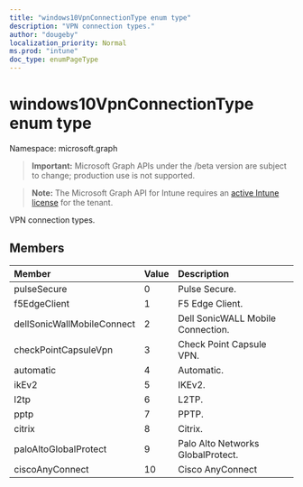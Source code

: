```yaml
---
title: "windows10VpnConnectionType enum type"
description: "VPN connection types."
author: "dougeby"
localization_priority: Normal
ms.prod: "intune"
doc_type: enumPageType
---
```


# windows10VpnConnectionType enum type

Namespace: microsoft.graph

> **Important:** Microsoft Graph APIs under the /beta version are subject to change; production use is not supported.

> **Note:** The Microsoft Graph API for Intune requires an [active Intune license](https://go.microsoft.com/fwlink/?linkid=839381) for the tenant.

VPN connection types.

## Members
|Member|Value|Description|
|:---|:---|:---|
|pulseSecure|0|Pulse Secure.|
|f5EdgeClient|1|F5 Edge Client.|
|dellSonicWallMobileConnect|2|Dell SonicWALL Mobile Connection.|
|checkPointCapsuleVpn|3|Check Point Capsule VPN.|
|automatic|4|Automatic.|
|ikEv2|5|IKEv2.|
|l2tp|6|L2TP.|
|pptp|7|PPTP.|
|citrix|8|Citrix.|
|paloAltoGlobalProtect|9|Palo Alto Networks GlobalProtect.|
|ciscoAnyConnect|10|Cisco AnyConnect|



